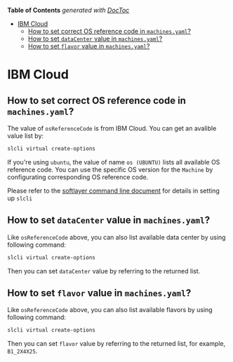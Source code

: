 <!-- START doctoc generated TOC please keep comment here to allow auto update -->
<!-- DON'T EDIT THIS SECTION, INSTEAD RE-RUN doctoc TO UPDATE -->
**Table of Contents**  *generated with [DocToc](https://github.com/thlorenz/doctoc)*

- [IBM Cloud](#ibm-cloud)
  - [How to set correct OS reference code in `machines.yaml`?](#how-to-set-correct-os-reference-code-in-machinesyaml)
  - [How to set `dataCenter` value in `machines.yaml`?](#how-to-set-datacenter-value-in-machinesyaml)
  - [How to set `flavor` value in `machines.yaml`?](#how-to-set-flavor-value-in-machinesyaml)

<!-- END doctoc generated TOC please keep comment here to allow auto update -->

# IBM Cloud
## How to set correct OS reference code in `machines.yaml`?
The value of `osReferenceCode` is from IBM Cloud. You can get an avalible value list by:
```bash
slcli virtual create-options
```
If you're using `ubuntu`, the value of name `os (UBUNTU)` lists all available OS reference code.
You can use the specific OS version for the `Machine` by configurating corresponding OS reference code.

Please refer to the [softlayer command line document](https://softlayer-api-python-client.readthedocs.io/en/latest/cli/)
for details in setting up `slcli`

## How to set `dataCenter` value in `machines.yaml`?
Like `osReferenceCode` above, you can also list available data center by using following command:
```bash
slcli virtual create-options
```

Then you can set `dataCenter` value by referring to the returned list.

## How to set `flavor` value in `machines.yaml`?
Like `osReferenceCode` above, you can also list available flavors by using following command:
```bash
slcli virtual create-options
```

Then you can set `flavor` value by referring to the returned list, for example, `B1_2X4X25`.
